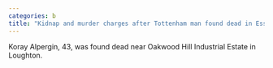 ```yaml
---
categories: b
title: "Kidnap and murder charges after Tottenham man found dead in Essex woodland"
---
```

Koray Alpergin, 43, was found dead near Oakwood Hill Industrial Estate in Loughton.